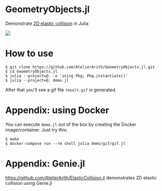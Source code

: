 # GeometryObjects.jl
Demonstrate [2D elastic collision](https://en.wikipedia.org/wiki/Elastic_collision) in Julia

![](https://github.com/AtelierArith/GeometryObjects.jl/releases/download/result%2Flatest/result.gif)

# How to use

```console
$ git clone https://github.com/AtelierArith/GeometryObjects.jl.git
$ cd GeometryObjects.jl
$ julia --project=@. -e 'using Pkg; Pkg.instantiate()'
$ julia --project=@. demo.jl
```

After that you'll see a gif file `result.gif` is generated.

# Appendix: using Docker

You can execute `demo.jl` out of the box by creating the Docker image/container. Just try this:

```console
$ make
$ docker-compose run --rm shell julia demo/gif/gif.jl
```

# Appendix: Genie.jl

https://github.com/AtelierArith/ElasticCollision.jl demonstrates 2D elastic collision using Genie.jl